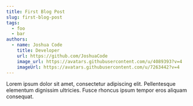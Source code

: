 ```yaml
---
title: First Blog Post
slug: first-blog-post
tags:
  - foo
  - bar
authors:
  - name: Joshua Code
    title: Developer
    url: https://github.com/JoshuaCode
    image_url: https://avatars.githubusercontent.com/u/4089393?v=4
    imageUrl: https://avatars.githubusercontent.com/u/7263442?v=4
---
```

Lorem ipsum dolor sit amet, consectetur adipiscing elit. Pellentesque elementum dignissim ultricies. Fusce rhoncus ipsum tempor eros aliquam consequat.